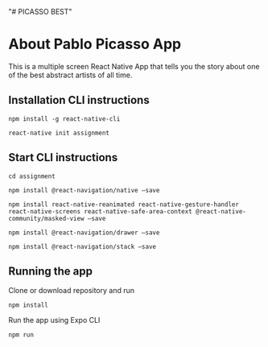 "# PICASSO BEST" 
# About Pablo Picasso App

This is a multiple screen React Native App that tells you the story about one of the best abstract artists of all time.



## Installation CLI instructions


```
npm install -g react-native-cli
```

```
react-native init assignment
```


## Start CLI instructions


```
cd assignment
```

```
npm install @react-navigation/native –save
```

```
npm install react-native-reanimated react-native-gesture-handler react-native-screens react-native-safe-area-context @react-native-community/masked-view –save
```

```
npm install @react-navigation/drawer –save
```
```
npm install @react-navigation/stack –save
```

## Running the app

Clone or download repository and run

```
npm install
```

Run the app using Expo CLI

```
npm run
```

